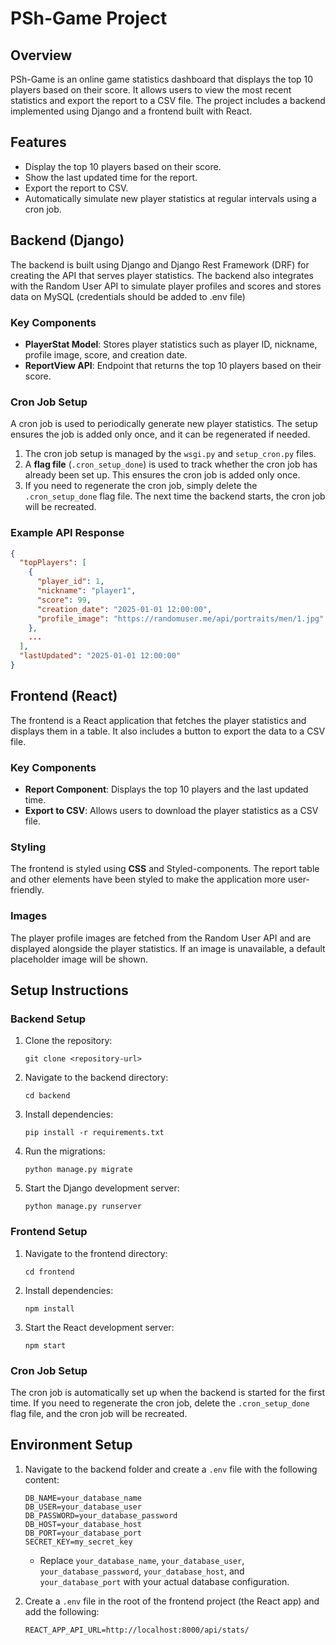# PSh-Game Project

## Overview

PSh-Game is an online game statistics dashboard that displays the top 10 players based on their score. It allows users to view the most recent statistics and export the report to a CSV file. The project includes a backend implemented using Django and a frontend built with React.

## Features

- Display the top 10 players based on their score.
- Show the last updated time for the report.
- Export the report to CSV.
- Automatically simulate new player statistics at regular intervals using a cron job.

## Backend (Django)

The backend is built using Django and Django Rest Framework (DRF) for creating the API that serves player statistics. The backend also integrates with the Random User API to simulate player profiles and scores and stores data on MySQL (credentials should be added to .env file)

### Key Components

- **PlayerStat Model**: Stores player statistics such as player ID, nickname, profile image, score, and creation date.
- **ReportView API**: Endpoint that returns the top 10 players based on their score.

### Cron Job Setup

A cron job is used to periodically generate new player statistics. The setup ensures the job is added only once, and it can be regenerated if needed.

1. The cron job setup is managed by the `wsgi.py` and `setup_cron.py` files.
2. A **flag file** (`.cron_setup_done`) is used to track whether the cron job has already been set up. This ensures the cron job is added only once.
3. If you need to regenerate the cron job, simply delete the `.cron_setup_done` flag file. The next time the backend starts, the cron job will be recreated.

### Example API Response

```json
{
  "topPlayers": [
    {
      "player_id": 1,
      "nickname": "player1",
      "score": 99,
      "creation_date": "2025-01-01 12:00:00",
      "profile_image": "https://randomuser.me/api/portraits/men/1.jpg"
    },
    ...
  ],
  "lastUpdated": "2025-01-01 12:00:00"
}
```

## Frontend (React)

The frontend is a React application that fetches the player statistics and displays them in a table. It also includes a button to export the data to a CSV file.

### Key Components

- **Report Component**: Displays the top 10 players and the last updated time.
- **Export to CSV**: Allows users to download the player statistics as a CSV file.

### Styling

The frontend is styled using **CSS** and Styled-components. The report table and other elements have been styled to make the application more user-friendly.

### Images

The player profile images are fetched from the Random User API and are displayed alongside the player statistics. If an image is unavailable, a default placeholder image will be shown.

## Setup Instructions

### Backend Setup

1. Clone the repository:
   ```
   git clone <repository-url>
   ```
2. Navigate to the backend directory:
   ```
   cd backend
   ```
3. Install dependencies:
   ```
   pip install -r requirements.txt
   ```
4. Run the migrations:
   ```
   python manage.py migrate
   ```
5. Start the Django development server:
   ```
   python manage.py runserver
   ```

### Frontend Setup

1. Navigate to the frontend directory:
   ```
   cd frontend
   ```
2. Install dependencies:
   ```
   npm install
   ```
3. Start the React development server:
   ```
   npm start
   ```

### Cron Job Setup

The cron job is automatically set up when the backend is started for the first time. If you need to regenerate the cron job, delete the `.cron_setup_done` flag file, and the cron job will be recreated.

## Environment Setup

1. Navigate to the backend folder and create a `.env` file with the following content:

   ```env
   DB_NAME=your_database_name
   DB_USER=your_database_user
   DB_PASSWORD=your_database_password
   DB_HOST=your_database_host
   DB_PORT=your_database_port
   SECRET_KEY=my_secret_key
   ```

   - Replace `your_database_name`, `your_database_user`, `your_database_password`, `your_database_host`, and `your_database_port` with your actual database configuration.

2. Create a `.env` file in the root of the frontend project (the React app) and add the following:

   ```env
   REACT_APP_API_URL=http://localhost:8000/api/stats/
   ```
